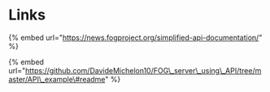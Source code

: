 # Links

{% embed url="https://news.fogproject.org/simplified-api-documentation/" %}



{% embed url="https://github.com/DavideMichelon10/FOG\_server\_using\_API/tree/master/API\_example\#readme" %}

